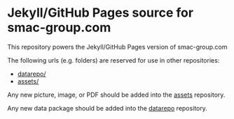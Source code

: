 # Jekyll/GitHub Pages source for smac-group.com

This repository powers the Jekyll/GitHub Pages version of smac-group.com

The following urls (e.g. folders) are reserved for use in other repositories:

* [datarepo/](http://github.com/SMAC-Group/datarepo)
* [assets/](http://github.com/SMAC-Group/assets)

Any new picture, image, or PDF should be added into the [assets](http://github.com/SMAC-Group/assets) repository.

Any new data package should be added into the [datarepo](http://github.com/SMAC-Group/datarepo) repository.